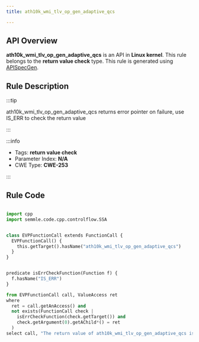 ```yaml
---
title: ath10k_wmi_tlv_op_gen_adaptive_qcs

---
```



## API Overview
**ath10k_wmi_tlv_op_gen_adaptive_qcs** is an API in **Linux kernel**. This rule belongs to the **return value check** type. This rule is generated using [APISpecGen](../../tools/APISpecGen).
## Rule Description

:::tip

ath10k_wmi_tlv_op_gen_adaptive_qcs returns error pointer on failure, use IS_ERR to check the return value

:::

:::info

- Tags: **return value check**
- Parameter Index: **N/A**
- CWE Type: **CWE-253**

:::

## Rule Code
```python

import cpp
import semmle.code.cpp.controlflow.SSA


class EVPFunctionCall extends FunctionCall {
  EVPFunctionCall() {
    this.getTarget().hasName("ath10k_wmi_tlv_op_gen_adaptive_qcs")
  }
}


predicate isErrCheckFunction(Function f) {
  f.hasName("IS_ERR") 
}

from EVPFunctionCall call, ValueAccess ret
where
  ret = call.getAnAccess() and
  not exists(FunctionCall check |
    isErrCheckFunction(check.getTarget()) and
    check.getArgument(0).getAChild*() = ret
  )
select call, "The return value of ath10k_wmi_tlv_op_gen_adaptive_qcs is not checked with IS_ERR."
    
```